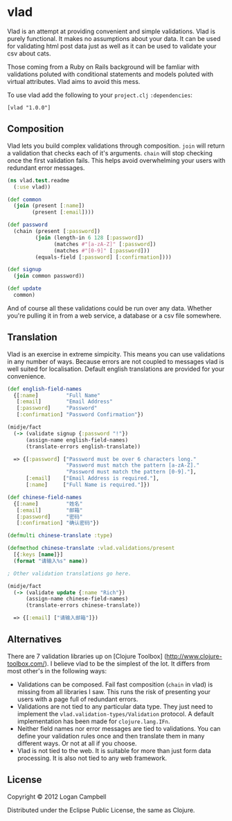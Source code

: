 # vlad

Vlad is an attempt at providing convenient and simple validations. Vlad is
purely functional. It makes no assumptions about your data. It can be used for
validating html post data just as well as it can be used to validate your
csv about cats.

Those coming from a Ruby on Rails background will be famliar with validations
poluted with conditional statements and models poluted with virtual attributes.
Vlad aims to avoid this mess.

To use vlad add the following to your `project.clj` `:dependencies`:

    [vlad "1.0.0"]

## Composition

Vlad lets you build complex validations through composition. `join` will return
a validation that checks each of it's arguments. `chain` will stop checking
once the first validation fails. This helps avoid overwhelming your users with
redundant error messages.

```clojure
(ns vlad.test.readme
  (:use vlad))

(def common
  (join (present [:name])
        (present [:email])))

(def password
  (chain (present [:password])
         (join (length-in 6 128 [:password])
               (matches #"[a-zA-Z]" [:password])
               (matches #"[0-9]" [:password]))
         (equals-field [:password] [:confirmation])))

(def signup
  (join common password))

(def update
  common)
```

And of course all these validations could be run over any data. Whether you're
pulling it in from a web service, a database or a csv file somewhere.

## Translation

Vlad is an exercise in extreme simpicity. This means you can use validations in
any number of ways. Because errors are not coupled to messages vlad is well
suited for localisation. Default english translations are provided for your
convenience.

```clojure
(def english-field-names
  {[:name]         "Full Name"
   [:email]        "Email Address"
   [:password]     "Password"
   [:confirmation] "Password Confirmation"})

(midje/fact
  (-> (validate signup {:password "!"})
      (assign-name english-field-names)
      (translate-errors english-translate))

  => {[:password] ["Password must be over 6 characters long."
                   "Password must match the pattern [a-zA-Z]."
                   "Password must match the pattern [0-9]."],
      [:email]    ["Email Address is required."],
      [:name]     ["Full Name is required."]})

(def chinese-field-names
  {[:name]         "姓名"
   [:email]        "邮箱"
   [:password]     "密码"
   [:confirmation] "确认密码"})

(defmulti chinese-translate :type)

(defmethod chinese-translate :vlad.validations/present
  [{:keys [name]}]
  (format "请输入%s" name))

; Other validation translations go here.

(midje/fact
  (-> (validate update {:name "Rich"})
      (assign-name chinese-field-names)
      (translate-errors chinese-translate))

  => {[:email] ["请输入邮箱"]})
```

## Alternatives

There are 7 validation libraries up on [Clojure Toolbox]
(http://www.clojure-toolbox.com/). I believe vlad to be the simplest of the
lot. It differs from most other's in the following ways:

* Validations can be composed. Fail fast composition (`chain` in vlad) is
  missing from all libraries I saw. This runs the risk of presenting your users
  with a page full of redundant errors.
* Validations are not tied to any particular data type. They just need to
  implement the `vlad.validation-types/Validation` protocol. A default
  implementation has been made for `clojure.lang.IFn`.
* Neither field names nor error messages are tied to validations. You can
  define your validation rules once and then translate them in many different
  ways. Or not at all if you choose.
* Vlad is not tied to the web. It is suitable for more than just form data
  processing. It is also not tied to any web framework.

## License

Copyright © 2012 Logan Campbell

Distributed under the Eclipse Public License, the same as Clojure.

